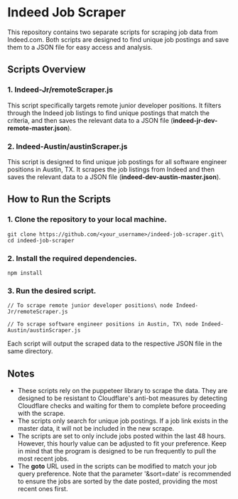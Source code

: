 # Indeed Job Scraper

This repository contains two separate scripts for scraping job data from Indeed.com. Both scripts are designed to find unique job postings and save them to a JSON file for easy access and analysis.

## Scripts Overview
### 1. Indeed-Jr/remoteScraper.js
This script specifically targets remote junior developer positions. It filters through the Indeed job listings to find unique postings that match the criteria, and then saves the relevant data to a JSON file (**indeed-jr-dev-remote-master.json**).

### 2. Indeed-Austin/austinScraper.js
This script is designed to find unique job postings for all software engineer positions in Austin, TX. It scrapes the job listings from Indeed and then saves the relevant data to a JSON file (**indeed-dev-austin-master.json**).

## How to Run the Scripts
### 1. Clone the repository to your local machine.
`git clone https://github.com/<your_username>/indeed-job-scraper.git\
cd indeed-job-scraper`

### 2. Install the required dependencies.
`npm install`

### 3. Run the desired script.
`// To scrape remote junior developer positions\
node Indeed-Jr/remoteScraper.js`

`// To scrape software engineer positions in Austin, TX\
node Indeed-Austin/austinScraper.js`

Each script will output the scraped data to the respective JSON file in the same directory.

## Notes
- These scripts rely on the puppeteer library to scrape the data. They are designed to be resistant to Cloudflare's anti-bot measures by detecting Cloudflare checks and waiting for them to complete before proceeding with the scrape.
- The scripts only search for unique job postings. If a job link exists in the master data, it will not be included in the new scrape.
- The scripts are set to only include jobs posted within the last 48 hours. However, this hourly value can be adjusted to fit your preference. Keep in mind that the program is designed to be run frequently to pull the most recent jobs.
- The **goto** URL used in the scripts can be modified to match your job query preference. Note that the parameter '&sort=date' is recommended to ensure the jobs are sorted by the date posted, providing the most recent ones first.
